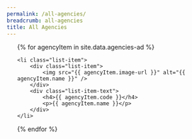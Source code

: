 ```yaml
---
permalink: /all-agencies/
breadcrumb: all-agencies
title: All Agencies
---
```

    
    
<div class="list-container">
  <ul class="vertical-list">  
  {% for agencyItem in site.data.agencies-ad %}
  
    <li class="list-item">
        <div class="list-item">
            <img src="{{ agencyItem.image-url }}" alt="{{ agencyItem.name }}" />
        </div>
        <div class="list-item-text">
            <h4>{{ agencyItem.code }}</h4>
            <p>{{ agencyItem.name }}</p>          
        </div>        
    </li>
           
  {% endfor %}  
  </ul>
</div>
